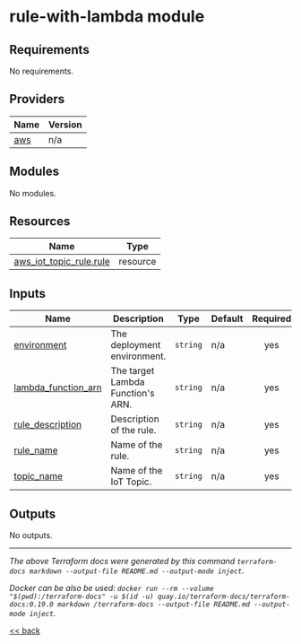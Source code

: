 # rule-with-lambda module

<!-- BEGIN_TF_DOCS -->
## Requirements

No requirements.

## Providers

| Name | Version |
|------|---------|
| <a name="provider_aws"></a> [aws](#provider\_aws) | n/a |

## Modules

No modules.

## Resources

| Name | Type |
|------|------|
| [aws_iot_topic_rule.rule](https://registry.terraform.io/providers/hashicorp/aws/latest/docs/resources/iot_topic_rule) | resource |

## Inputs

| Name | Description | Type | Default | Required |
|------|-------------|------|---------|:--------:|
| <a name="input_environment"></a> [environment](#input\_environment) | The deployment environment. | `string` | n/a | yes |
| <a name="input_lambda_function_arn"></a> [lambda\_function\_arn](#input\_lambda\_function\_arn) | The target Lambda Function's ARN. | `string` | n/a | yes |
| <a name="input_rule_description"></a> [rule\_description](#input\_rule\_description) | Description of the rule. | `string` | n/a | yes |
| <a name="input_rule_name"></a> [rule\_name](#input\_rule\_name) | Name of the rule. | `string` | n/a | yes |
| <a name="input_topic_name"></a> [topic\_name](#input\_topic\_name) | Name of the IoT Topic. | `string` | n/a | yes |

## Outputs

No outputs.
<!-- END_TF_DOCS -->

---
_The above Terraform docs were generated by this command
`terraform-docs markdown --output-file README.md --output-mode inject`._

_Docker can be also be used:
`docker run --rm --volume "$(pwd):/terraform-docs" -u $(id -u) quay.io/terraform-docs/terraform-docs:0.19.0 markdown /terraform-docs --output-file README.md --output-mode inject`._

[<< back](..)
